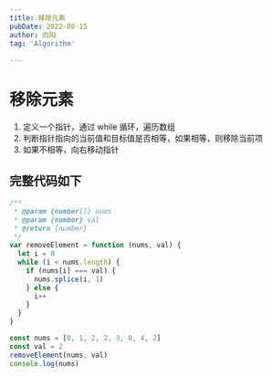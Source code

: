 ```yaml
---
title: 移除元素
pubDate: 2022-08-15
author: 向阳
tag: 'Algorithm'
 
---
```


# 移除元素

1. 定义一个指针，通过 while 循环，遍历数组
2. 判断指针指向的当前值和目标值是否相等，如果相等，则移除当前项
3. 如果不相等，向右移动指针

## 完整代码如下

```javascript
/**
 * @param {number[]} nums
 * @param {number} val
 * @return {number}
 */
var removeElement = function (nums, val) {
  let i = 0
  while (i < nums.length) {
    if (nums[i] === val) {
      nums.splice(i, 1)
    } else {
      i++
    }
  }
}

const nums = [0, 1, 2, 2, 3, 0, 4, 2]
const val = 2
removeElement(nums, val)
console.log(nums)
```

